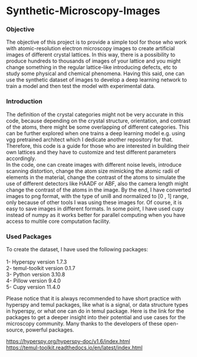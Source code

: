 # Synthetic-Microscopy-Images<br>

### Objective
The objective of this project is to provide a simple tool for those who work with atomic-resolution electron microscopy images to create artificial images of different crystal lattices. In this way, there is a possibility to produce hundreds to thousands of images of your lattice and you might change something in the regular lattice-like introducing defects, etc to study some physical and chemical phenomena. Having this said, one can use the synthetic dataset of images to develop a deep learning network to train a model and then test the model with experimental data.

### Introduction
The definition of the crystal categories might not be very accurate in this code, because depending on the crystal structure, orientation, and contrast of the atoms, there might be some overlapping of different categories. This can be further explored when one trains a deep learning model e.g. using vgg pretrained architect which I dedicate another repository for that. Therefore, this code is a guide for those who are interested in building their own lattices and they have to customize and test different parameters accordingly.  <br>
In the code, one can create images with different noise levels, introduce scanning distortion, change the atom size mimicking the atomic radii of elements in the material, change the contrast of the atoms to simulate the use of different detectors like HAADF or ABF, also the camera length might change the contrast of the atoms in the image. By the end, I have converted images to png format, with the type of uni8 and normalized to [0 , 1] range, only because of other tools I was using these images for. Of course, it is easy to save images in different formats. In some point, I have used cupy instead of numpy as it works better for parallel computing when you have access to multile core computation facility.  


### Used Packages
To create the dataset, I have used the following packages:<br><br>
1- Hyperspy       version 1.7.3  <br>
2- temul-toolkit  version 0.1.7  <br>
3- Python         version 3.10.8 <br>
4- Pillow         version 9.4.0  <br>
5- Cupy           version 11.4.0 <br>

Please notice that it is always recommended to have short practice with hyperspy and temul packages, like what is a signal, or data structure types in hyperspy, or what one can do in temul package. Here is the link for the packages to get a deeper insight into their potential and use cases for the microscopy community. Many thanks to the developers of these open-source, powerful packages.   

https://hyperspy.org/hyperspy-doc/v1.6/index.html <br>
https://temul-toolkit.readthedocs.io/en/latest/index.html  <br>
